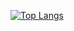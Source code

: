 [![Top Langs](https://github-readme-stats.vercel.app/api/top-langs/?username=zetian-jia&layout=compact)](https://github.com/anuraghazra/github-readme-stats)




<!--
[![zetian-jia's GitHub stats](https://github-readme-stats.vercel.app/api?username=zetian-jia)](https://github.com/anuraghazra/github-readme-stats)

## Hi there 👋

**zetian-jia/zetian-jia** is a ✨ _special_ ✨ repository because its `README.md` (this file) appears on your GitHub profile.

Here are some ideas to get you started:

- 🔭 I’m currently working on ...
- 🌱 I’m currently learning ...
- 👯 I’m looking to collaborate on ...
- 🤔 I’m looking for help with ...
- 💬 Ask me about ...
- 📫 How to reach me: ...
- 😄 Pronouns: ...
- ⚡ Fun fact: ...
-->
